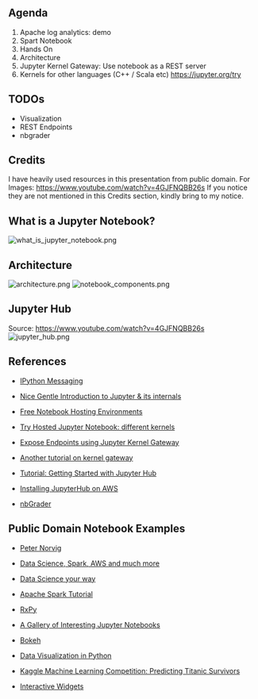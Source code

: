 ## Agenda ##
1. Apache log analytics: demo
2. Spart Notebook
3. Hands On
4. Architecture
5. Jupyter Kernel Gateway: Use notebook as a REST server
6. Kernels for other languages (C++ / Scala etc)
   https://jupyter.org/try


## TODOs ##
- Visualization
- REST Endpoints
- nbgrader

## Credits ##
I have heavily used resources in this presentation from public domain.
For Images:  https://www.youtube.com/watch?v=4GJFNQBB26s
If you notice they are not mentioned in this Credits section, kindly bring to my notice.


## What is a Jupyter Notebook? ##
![what_is_jupyter_notebook.png](https://github.com/manojphatak/JupyterBootcamp/blob/master/Images/what_is_jupyter_notebook.png)


## Architecture ##
![architecture.png](https://github.com/manojphatak/JupyterBootcamp/blob/master/Images/architecture_1.png)
![notebook_components.png](https://github.com/manojphatak/JupyterBootcamp/blob/master/Images/architecture_2.png)


## Jupyter Hub ##
Source: https://www.youtube.com/watch?v=4GJFNQBB26s
![jupyter_hub.png](https://github.com/manojphatak/JupyterBootcamp/blob/master/Images/jupyter_hub.png)


## References ##
* [IPython Messaging](http://ipython.org/ipython-doc/stable/development/how_ipython_works.html)
* [Nice Gentle Introduction to Jupyter & its internals](https://blog.nteract.io/nteract-building-on-top-of-jupyter-9cfbccdd4c1d)

* [Free Notebook Hosting Environments](https://blog.ouseful.info/2019/01/04/more-than-ten-free-hosted-jupyter-notebook-environments-you-can-try-right-now/)
* [Try Hosted Jupyter Notebook: different kernels](https://jupyter.org/try)

* [Expose Endpoints using Jupyter Kernel Gateway](https://towardsdatascience.com/expose-endpoints-using-jupyter-kernel-gateway-e55951b0f5ad)
* [Another tutorial on kernel gateway](https://blog.ouseful.info/2017/09/06/building-a-json-api-using-jupyer-notebooks-in-under-5-minutes/)

* [Tutorial: Getting Started with Jupyter Hub](https://jupyterhub-tutorial.readthedocs.io/en/latest/)
* [Installing JupyterHub on AWS](https://the-littlest-jupyterhub.readthedocs.io/en/latest/install/amazon.html)
* [nbGrader](https://github.com/jupyter/nbgrader)


## Public Domain Notebook Examples ##
* [Peter Norvig](http://norvig.com/ipython/README.html)
* [Data Science, Spark, AWS and much more](https://github.com/donnemartin/data-science-ipython-notebooks)
* [Data Science your way](https://github.com/jadianes/data-science-your-way)
* [Apache Spark Tutorial](https://github.com/jadianes/spark-py-notebooks)
* [RxPy](https://github.com/ReactiveX/RxPY/blob/master/notebooks/Getting%20Started.ipynb)
* [A Gallery of Interesting Jupyter Notebooks](https://github.com/jupyter/jupyter/wiki/A-gallery-of-interesting-Jupyter-Notebooks)

* [Bokeh](https://github.com/chris1610/pbpython/tree/master/notebooks)
* [Data Visualization in Python](https://anaconda.org/ijstokes/pythondataviz-ipynb/notebook)

* [Kaggle Machine Learning Competition: Predicting Titanic Survivors](https://nbviewer.jupyter.org/github/donnemartin/data-science-ipython-notebooks/blob/master/kaggle/titanic.ipynb)

* [Interactive Widgets](https://github.com/jupyter-widgets/ipywidgets/blob/master/docs/source/examples/Index.ipynb)
